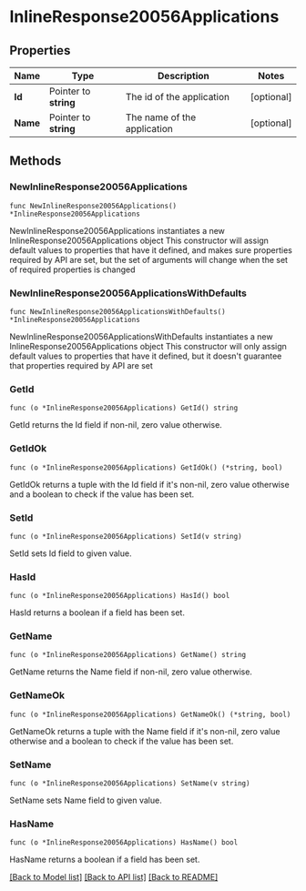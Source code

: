 # InlineResponse20056Applications

## Properties

Name | Type | Description | Notes
------------ | ------------- | ------------- | -------------
**Id** | Pointer to **string** | The id of the application | [optional] 
**Name** | Pointer to **string** | The name of the application | [optional] 

## Methods

### NewInlineResponse20056Applications

`func NewInlineResponse20056Applications() *InlineResponse20056Applications`

NewInlineResponse20056Applications instantiates a new InlineResponse20056Applications object
This constructor will assign default values to properties that have it defined,
and makes sure properties required by API are set, but the set of arguments
will change when the set of required properties is changed

### NewInlineResponse20056ApplicationsWithDefaults

`func NewInlineResponse20056ApplicationsWithDefaults() *InlineResponse20056Applications`

NewInlineResponse20056ApplicationsWithDefaults instantiates a new InlineResponse20056Applications object
This constructor will only assign default values to properties that have it defined,
but it doesn't guarantee that properties required by API are set

### GetId

`func (o *InlineResponse20056Applications) GetId() string`

GetId returns the Id field if non-nil, zero value otherwise.

### GetIdOk

`func (o *InlineResponse20056Applications) GetIdOk() (*string, bool)`

GetIdOk returns a tuple with the Id field if it's non-nil, zero value otherwise
and a boolean to check if the value has been set.

### SetId

`func (o *InlineResponse20056Applications) SetId(v string)`

SetId sets Id field to given value.

### HasId

`func (o *InlineResponse20056Applications) HasId() bool`

HasId returns a boolean if a field has been set.

### GetName

`func (o *InlineResponse20056Applications) GetName() string`

GetName returns the Name field if non-nil, zero value otherwise.

### GetNameOk

`func (o *InlineResponse20056Applications) GetNameOk() (*string, bool)`

GetNameOk returns a tuple with the Name field if it's non-nil, zero value otherwise
and a boolean to check if the value has been set.

### SetName

`func (o *InlineResponse20056Applications) SetName(v string)`

SetName sets Name field to given value.

### HasName

`func (o *InlineResponse20056Applications) HasName() bool`

HasName returns a boolean if a field has been set.


[[Back to Model list]](../README.md#documentation-for-models) [[Back to API list]](../README.md#documentation-for-api-endpoints) [[Back to README]](../README.md)


